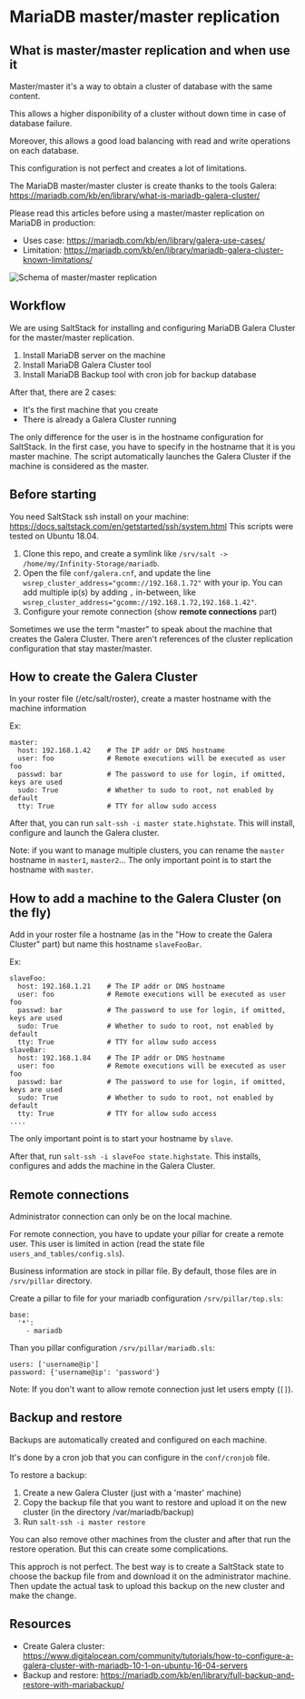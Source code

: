 # MariaDB master/master replication

## What is master/master replication and when use it

Master/master it's a way to obtain a cluster of database with the same content.

This allows a higher disponibility of a cluster without down time in case of database failure.

Moreover, this allows a good load balancing with read and write operations on each database.

This configuration is not perfect and creates a lot of limitations.

The MariaDB master/master cluster is create thanks to the tools Galera: https://mariadb.com/kb/en/library/what-is-mariadb-galera-cluster/

Please read this articles before using a master/master replication on MariaDB in production: 
* Uses case: https://mariadb.com/kb/en/library/galera-use-cases/
* Limitation: https://mariadb.com/kb/en/library/mariadb-galera-cluster-known-limitations/ 

![Schema of master/master replication](https://mariadb.com/kb/en/library/what-is-mariadb-galera-cluster/+image/galera_small)


## Workflow

We are using SaltStack for installing and configuring MariaDB Galera Cluster for the master/master replication.

1. Install MariaDB server on the machine
2. Install MariaDB Galera Cluster tool
3. Install MariaDB Backup tool with cron job for backup database

After that, there are 2 cases:
* It's the first machine that you create
* There is already a Galera Cluster running

The only difference for the user is in the hostname configuration for SaltStack. In the first case, you have to specify in the hostname that it is you master machine. The script automatically launches the Galera Cluster if the machine is considered as the master.

## Before starting

You need SaltStack ssh install on your machine: https://docs.saltstack.com/en/getstarted/ssh/system.html
This scripts were tested on Ubuntu 18.04.

1. Clone this repo, and create a symlink like `/srv/salt -> /home/my/Infinity-Storage/mariadb`.
2. Open the file `conf/galera.cnf`, and update the line `wsrep_cluster_address="gcomm://192.168.1.72"` with your ip. You can add multiple ip(s) by adding `,` in-between, like `wsrep_cluster_address="gcomm://192.168.1.72,192.168.1.42"`.
3. Configure your remote connection (show **remote connections** part)

Sometimes we use the term "master" to speak about the machine that creates the Galera Cluster. There aren't references of the cluster replication configuration that stay master/master.

## How to create the Galera Cluster

In your roster file (/etc/salt/roster), create a master hostname with the machine information

Ex:
```
master:
  host: 192.168.1.42    # The IP addr or DNS hostname
  user: foo             # Remote executions will be executed as user foo
  passwd: bar           # The password to use for login, if omitted, keys are used
  sudo: True            # Whether to sudo to root, not enabled by default
  tty: True             # TTY for allow sudo access
```

After that, you can run `salt-ssh -i master state.highstate`. This will install, configure and launch the Galera cluster.

Note: if you want to manage multiple clusters, you can rename the `master` hostname in `master1`, `master2`... The only important point is to start the hostname with `master`.


## How to add a machine to the Galera Cluster (on the fly)

Add in your roster file a hostname (as in the "How to create the Galera Cluster" part) but name this hostname `slaveFooBar`.

Ex:
```
slaveFoo:
  host: 192.168.1.21    # The IP addr or DNS hostname
  user: foo             # Remote executions will be executed as user foo
  passwd: bar           # The password to use for login, if omitted, keys are used
  sudo: True            # Whether to sudo to root, not enabled by default
  tty: True             # TTY for allow sudo access
slaveBar:
  host: 192.168.1.84    # The IP addr or DNS hostname
  user: foo             # Remote executions will be executed as user foo
  passwd: bar           # The password to use for login, if omitted, keys are used
  sudo: True            # Whether to sudo to root, not enabled by default
  tty: True             # TTY for allow sudo access
....
```

The only important point is to start your hostname by `slave`.

After that, run `salt-ssh -i slaveFoo state.highstate`. This installs, configures and adds the machine in the Galera Cluster.

## Remote connections

Administrator connection can only be on the local machine.

For remote connection, you have to update your pillar for create a remote user. This user is limited in action (read the state file `users_and_tables/config.sls`).

Business information are stock in pillar file. By default, those files are in `/srv/pillar` directory.

Create a pillar to file for your mariadb configuration `/srv/pillar/top.sls`:

```
base:
  '*':
    - mariadb
```

Than you pillar configuration `/srv/pillar/mariadb.sls`:
```
users: ['username@ip']
password: {'username@ip': 'password'}
```

Note: If you don't want to allow remote connection just let users empty (`[]`).

## Backup and restore

Backups are automatically created and configured on each machine.

It's done by a cron job that you can configure in the `conf/cronjob` file.

To restore a backup:
1. Create a new Galera Cluster (just with a 'master' machine)
2. Copy the backup file that you want to restore and upload it on the new cluster (in the directory /var/mariadb/backup)
3. Run `salt-ssh -i master restore`

You can also remove other machines from the cluster and after that run the restore operation. But this can create some complications.

This approch is not perfect. The best way is to create a SaltStack state to choose the backup file from and download it on the administrator machine. Then update the actual task to upload this backup on the new cluster and make the change.

## Resources

* Create Galera cluster: https://www.digitalocean.com/community/tutorials/how-to-configure-a-galera-cluster-with-mariadb-10-1-on-ubuntu-16-04-servers
* Backup and restore: https://mariadb.com/kb/en/library/full-backup-and-restore-with-mariabackup/
